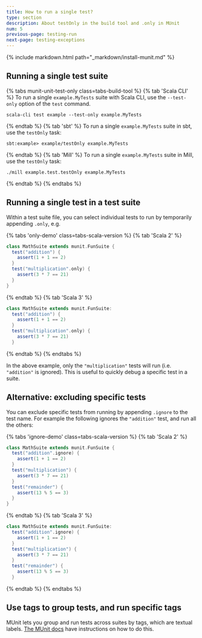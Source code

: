 ```yaml
---
title: How to run a single test?
type: section
description: About testOnly in the build tool and .only in MUnit
num: 5
previous-page: testing-run
next-page: testing-exceptions
---
```


{% include markdown.html path="_markdown/install-munit.md" %}

## Running a single test suite

{% tabs munit-unit-test-only class=tabs-build-tool %}
{% tab 'Scala CLI' %}
To run a single `example.MyTests` suite with Scala CLI, use the `--test-only` option of the `test` command.
```
scala-cli test example --test-only example.MyTests
```

{% endtab %}
{% tab 'sbt' %}
To run a single `example.MyTests` suite in sbt, use the `testOnly` task:
```
sbt:example> example/testOnly example.MyTests
```
{% endtab %}
{% tab 'Mill' %}
To run a single `example.MyTests` suite in Mill, use the `testOnly` task:
```
./mill example.test.testOnly example.MyTests
```
{% endtab %}
{% endtabs %}

## Running a single test in a test suite

Within a test suite file, you can select individual tests to run by temporarily appending `.only`, e.g.

{% tabs 'only-demo' class=tabs-scala-version %}
{% tab 'Scala 2' %}
```scala mdoc
class MathSuite extends munit.FunSuite {
  test("addition") {
    assert(1 + 1 == 2)
  }
  test("multiplication".only) {
    assert(3 * 7 == 21)
  }
}
```
{% endtab %}
{% tab 'Scala 3' %}
```scala
class MathSuite extends munit.FunSuite:
  test("addition") {
    assert(1 + 1 == 2)
  }
  test("multiplication".only) {
    assert(3 * 7 == 21)
  }
```
{% endtab %}
{% endtabs %}

In the above example, only the `"multiplication"` tests will run (i.e. `"addition"` is ignored).
This is useful to quickly debug a specific test in a suite.

## Alternative: excluding specific tests

You can exclude specific tests from running by appending `.ignore` to the test name.
For example the following ignores the `"addition"` test, and run all the others:

{% tabs 'ignore-demo' class=tabs-scala-version %}
{% tab 'Scala 2' %}
```scala mdoc:reset
class MathSuite extends munit.FunSuite {
  test("addition".ignore) {
    assert(1 + 1 == 2)
  }
  test("multiplication") {
    assert(3 * 7 == 21)
  }
  test("remainder") {
    assert(13 % 5 == 3)
  }
}
```
{% endtab %}
{% tab 'Scala 3' %}
```scala
class MathSuite extends munit.FunSuite:
  test("addition".ignore) {
    assert(1 + 1 == 2)
  }
  test("multiplication") {
    assert(3 * 7 == 21)
  }
  test("remainder") {
    assert(13 % 5 == 3)
  }
```
{% endtab %}
{% endtabs %}

## Use tags to group tests, and run specific tags

MUnit lets you group and run tests across suites by tags, which are textual labels.
[The MUnit docs][munit-tags] have instructions on how to do this.

[munit-tags]: https://scalameta.org/munit/docs/filtering.html#include-and-exclude-tests-based-on-tags
